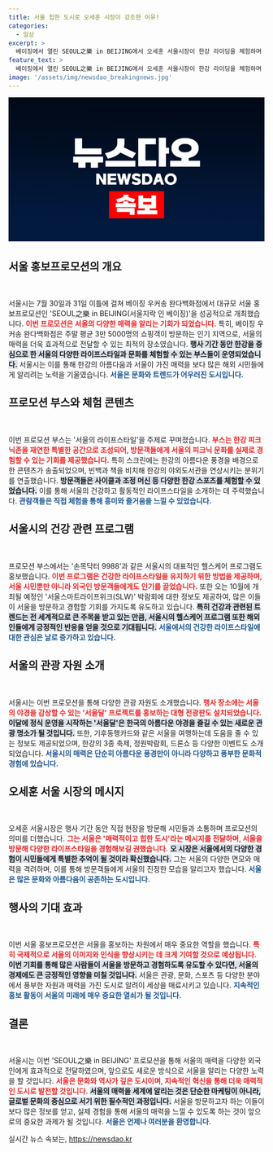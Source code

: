 ```yaml
---
title: 서울 힙한 도시로 오세훈 시장이 강조한 이유!
categories:
  - 일상
excerpt: >
  베이징에서 열린 SEOUL之樂 in BEIJING에서 오세훈 서울시장이 한강 라이딩을 체험하며 서울의 매력을 알렸다. 세련된 라이프스타일과 독특한 문화를 소개하는 이 행사는 베이징 시민들의 큰 호응을 얻었는데, 서울에 대한 궁금증을 자극하는 기회로 자리잡았다.
feature_text: >
  베이징에서 열린 SEOUL之樂 in BEIJING에서 오세훈 서울시장이 한강 라이딩을 체험하며 서울의 매력을 알렸다. 세련된 라이프스타일과 독특한 문화를 소개하는 이 행사는 베이징 시민들의 큰 호응을 얻었는데, 서울에 대한 궁금증을 자극하는 기회로 자리잡았다.
image: '/assets/img/newsdao_breakingnews.jpg'
---
```


<p><img src="/assets/img/newsdao_breakingnews.jpg" alt="cryptoinkorea 속보" /></p>

<h2 data-ke-size="size26">서울 홍보프로모션의 개요</h2>

<p data-ke-size="size16">&nbsp;</p>

<p>서울시는 7월 30일과 31일 이틀에 걸쳐 베이징 우커송 완다백화점에서 대규모 서울 홍보프로모션인 'SEOUL之樂 in BEIJING(서울지락 인 베이징)'을 성공적으로 개최했습니다. <b><span style="color: #ee2323;">이번 프로모션은 서울의 다양한 매력을 알리는 기회가 되었습니다.</span></b> 특히, 베이징 우커송 완다백화점은 주말 평균 3만 5000명의 쇼핑객이 방문하는 인기 지역으로, 서울의 매력을 더욱 효과적으로 전달할 수 있는 최적의 장소였습니다. <b><span style="background-color: #21538527;">행사 기간 동안 한강을 중심으로 한 서울의 다양한 라이프스타일과 문화를 체험할 수 있는 부스들이 운영되었습니다.</span></b> 서울시는 이를 통해 한강의 아름다움과 서울이 가진 매력을 보다 많은 해외 시민들에게 알리려는 노력을 기울였습니다. <b><span style="color: #1a5490;">서울은 문화와 트렌드가 어우러진 도시입니다.</span></b></p>

<h2 data-ke-size="size26">프로모션 부스와 체험 콘텐츠</h2>

<p data-ke-size="size16">&nbsp;</p>

<p>이번 프로모션 부스는 '서울의 라이프스타일'을 주제로 꾸며졌습니다. <b><span style="color: #ee2323;">부스는 한강 피크닉존을 재연한 특별한 공간으로 조성되어, 방문객들에게 서울의 피크닉 문화를 실제로 경험할 수 있는 기회를 제공했습니다.</span></b> 특히 스크린에는 한강의 아름다운 풍경을 배경으로 한 콘텐츠가 송출되었으며, 빈백과 책을 비치해 한강의 야외도서관을 연상시키는 분위기를 연출했습니다. <b><span style="background-color: #21538527;">방문객들은 사이클과 조정 머신 등 다양한 한강 스포츠를 체험할 수 있었습니다.</span></b> 이를 통해 서울의 건강하고 활동적인 라이프스타일을 소개하는 데 주력했습니다. <b><span style="color: #1a5490;">관람객들은 직접 체험을 통해 흥미와 즐거움을 느낄 수 있었습니다.</span></b></p>

<h2 data-ke-size="size26">서울시의 건강 관련 프로그램</h2>

<p data-ke-size="size16">&nbsp;</p>

<p>프로모션 부스에서는 '손목닥터 9988'과 같은 서울시의 대표적인 헬스케어 프로그램도 홍보했습니다. <b><span style="color: #ee2323;">이번 프로그램은 건강한 라이프스타일을 유지하기 위한 방법을 제공하며, 서울 시민뿐만 아니라 외국인 방문객들에게도 인기를 끌었습니다.</span></b> 또한 오는 10월에 개최될 예정인 '서울스마트라이프위크(SLW)' 박람회에 대한 정보도 제공하여, 많은 이들이 서울을 방문하고 경험할 기회를 가지도록 유도하고 있습니다. <b><span style="background-color: #21538527;">특히 건강과 관련된 트렌드는 전 세계적으로 큰 주목을 받고 있는 만큼, 서울시의 헬스케어 프로그램 또한 해외인들에게 긍정적인 반응을 얻을 것으로 기대됩니다.</span></b> <b><span style="color: #1a5490;">서울에서의 건강한 라이프스타일에 대한 관심은 날로 증가하고 있습니다.</span></b></p>

<h2 data-ke-size="size26">서울의 관광 자원 소개</h2>

<p data-ke-size="size16">&nbsp;</p>

<p>서울시는 이번 프로모션을 통해 다양한 관광 자원도 소개했습니다. <b><span style="color: #ee2323;">행사 장소에는 서울의 야경을 감상할 수 있는 '서울달' 프로젝트를 홍보하는 대형 전광판도 설치되었습니다.</span></b> <b><span style="background-color: #21538527;">이달에 정식 운영을 시작하는 '서울달'은 한국의 아름다운 야경을 즐길 수 있는 새로운 관광 명소가 될 것입니다.</span></b> 또한, 기후동행카드와 같은 서울을 여행하는데 도움을 줄 수 있는 정보도 제공되었으며, 한강의 3종 축제, 정원박람회, 드론쇼 등 다양한 이벤트도 소개되었습니다. <b><span style="color:#1a5490;">서울시의 매력은 단순히 아름다운 풍경만이 아니라 다양하고 풍부한 문화적 경험에 있습니다.</span></b> </p>

<h2 data-ke-size="size26">오세훈 서울 시장의 메시지</h2>

<p data-ke-size="size16">&nbsp;</p>

<p>오세훈 서울시장은 행사 기간 동안 직접 현장을 방문해 시민들과 소통하며 프로모션의 의미를 더했습니다. <b><span style="color: #ee2323;">그는 서울은 '매력적이고 힙한 도시'라는 메시지를 전달하며, 서울을 방문해 다양한 라이프스타일을 경험해보길 권했습니다.</span></b> <b><span style="background-color: #21538527;">오 시장은 서울에서의 다양한 경험이 시민들에게 특별한 추억이 될 것이라 확신했습니다.</span></b> 그는 서울의 다양한 면모와 매력을 격려하며, 이를 통해 방문객들에게 서울의 진정한 모습을 알리고자 했습니다. <b><span style="color: #1a5490;">서울은 많은 문화와 아름다움이 공존하는 도시입니다.</span></b></p>

<h2 data-ke-size="size26">행사의 기대 효과</h2>

<p data-ke-size="size16">&nbsp;</p>

<p>이번 서울 홍보프로모션은 서울을 홍보하는 차원에서 매우 중요한 역할을 했습니다. <b><span style="color: #ee2323;">특히 국제적으로 서울의 이미지와 인식을 향상시키는 데 크게 기여할 것으로 예상됩니다.</span></b> <b><span style="background-color: #21538527;">이번 기회를 통해 많은 사람들이 서울을 방문하고 경험하도록 유도할 수 있다면, 서울의 경제에도 큰 긍정적인 영향을 미칠 것입니다.</span></b> 서울은 관광, 문화, 스포츠 등 다양한 분야에서 풍부한 자원과 매력을 가진 도시로 알려이 세상을 매료시키고 있습니다. <b><span style="color: #1a5490;">지속적인 홍보 활동이 서울의 미래에 매우 중요한 열쇠가 될 것입니다.</span></b></p>

<h2 data-ke-size="size26">결론</h2>

<p data-ke-size="size16">&nbsp;</p>

<p>서울시는 이번 'SEOUL之樂 in BEIJING' 프로모션을 통해 서울의 매력을 다양한 외국인에게 효과적으로 전달하였으며, 앞으로도 새로운 방식으로 서울을 알리는 다양한 노력을 할 것입니다. <b><span style="color: #ee2323;">서울은 문화와 역사가 깊은 도시이며, 지속적인 혁신을 통해 더욱 매력적인 도시로 발전할 것입니다.</span></b> <b><span style="background-color: #21538527;">서울의 매력을 세계에 알리는 것은 단순한 마케팅이 아니라, 글로벌 문화의 중심으로 서기 위한 필수적인 과정입니다.</span></b> 서울을 방문하고자 하는 이들이 보다 많은 정보를 얻고, 실제 경험을 통해 서울의 매력을 느낄 수 있도록 하는 것이 앞으로의 중요한 과제가 될 것입니다. <b><span style="color: #1a5490;">서울은 언제나 여러분을 환영합니다.</span></b></p>

<p data-ke-size="size16"></p>
실시간 뉴스 속보는, <a href="https://newsdao.kr" rel="dofollow">https://newsdao.kr</a>



